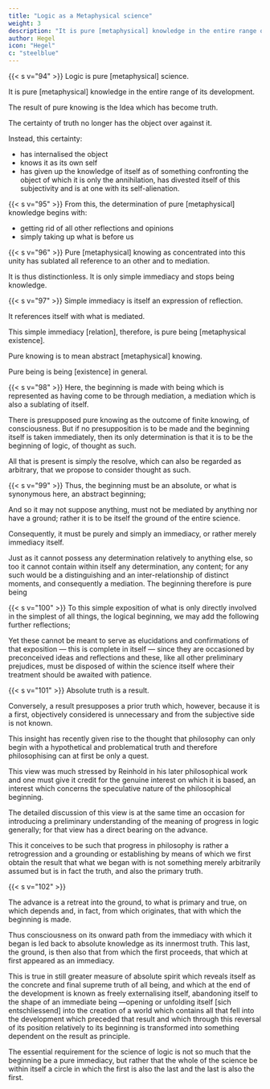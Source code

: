 ```yaml
---
title: "Logic as a Metaphysical science"
weight: 3
description: "It is pure [metaphysical] knowledge in the entire range of its development"
author: Hegel
icon: "Hegel"
c: "steelblue"
---
```




{{< s v="94" >}} Logic is pure [metaphysical] science.

It is pure [metaphysical] knowledge in the entire range of its development. 

The result of pure knowing is the Idea which has become truth.

 <!-- has determined itself to be the certainty -->

The certainty of truth no longer has the object over against it.

Instead, this certainty:
- has internalised the object
- knows it as its own self
- has given up the knowledge of itself as of something confronting the object of which it is only the annihilation, has divested itself of this subjectivity and is at one with its self-alienation.


{{< s v="95" >}} From this, the determination of pure [metaphysical] knowledge begins with:
- getting rid of all other reflections and opinions
- simply taking up what is before us

<!-- , all that is needed to ensure that the beginning remains immanent in its scientific development is to  -->



{{< s v="96" >}} Pure [metaphysical] knowing as concentrated into this unity has sublated all reference to an other and to mediation.

It is thus distinctionless. It is only simple immediacy and stops being knowledge.


{{< s v="97" >}} Simple immediacy is itself an expression of reflection.

It references itself with what is mediated. 

 <!-- contains a reference to its distinction from  in its true expression-->

This simple immediacy [relation], therefore, is pure being [metaphysical existence].

Pure knowing is to mean abstract [metaphysical] knowing.

Pure being is being [existence] in general.

<!-- : being, and nothing else, without any further specification and filling. -->


{{< s v="98" >}} Here, the beginning is made with being which is represented as having come to be through mediation, a mediation which is also a sublating of itself.

There is presupposed pure knowing as the outcome of finite knowing, of consciousness. But if no presupposition is to be made and the beginning itself is taken immediately, then its only determination is that it is to be the beginning of logic, of thought as such.

All that is present is simply the resolve, which can also be regarded as arbitrary, that we propose to consider thought as such.


{{< s v="99" >}} Thus, the beginning must be an absolute, or what is synonymous here, an abstract beginning; 

And so it may not suppose anything, must not be mediated by anything nor have a ground; rather it is to be itself the ground of the entire science. 

Consequently, it must be purely and simply an immediacy, or rather merely immediacy itself. 

Just as it cannot possess any determination relatively to anything else, so too it cannot contain within itself any determination, any content; for any such would be a distinguishing and an inter-relationship of distinct moments, and consequently a mediation. The beginning therefore is pure being


{{< s v="100" >}} To this simple exposition of what is only directly involved in the simplest of all things, the logical beginning, we may add the following further reflections; 

Yet these cannot be meant to serve as elucidations and confirmations of that exposition — this is complete in itself — since they are occasioned by preconceived ideas and reflections and these, like all other preliminary prejudices, must be disposed of within the science itself where their treatment should be awaited with patience.



{{< s v="101" >}} Absolute truth is a result. 

Conversely, a result presupposes a prior truth which, however, because it is a first, objectively considered is unnecessary and from the subjective side is not known.

This insight has recently given rise to the thought that philosophy can only begin with a hypothetical and problematical truth and therefore philosophising can at first be only a quest. 

This view was much stressed by Reinhold in his later philosophical work and one must give it credit for the genuine interest on which it is based, an interest which concerns the speculative nature of the philosophical beginning.

The detailed discussion of this view is at the same time an occasion for introducing a preliminary understanding of the meaning of progress in logic generally; for that view has a direct bearing on the advance.

This it conceives to be such that progress in philosophy is rather a retrogression and a grounding or establishing by means of which we first obtain the result that what we began with is not something merely arbitrarily assumed but is in fact the truth, and also the primary truth.


{{< s v="102" >}}

<!-- It must be admitted that it is an important consideration — one which will be found in more detail in the logic itself — that  -->
The advance is a retreat into the ground, to what is primary and true, on which depends and, in fact, from which originates, that with which the beginning is made. 

Thus consciousness on its onward path from the immediacy with which it began is led back to absolute knowledge as its innermost truth. This last, the ground, is then also that from which the first proceeds, that which at first appeared as an immediacy. 

This is true in still greater measure of absolute spirit which reveals itself as the concrete and final supreme truth of all being, and which at the end of the development is known as freely externalising itself, abandoning itself to the shape of an immediate being —opening or unfolding itself [sich entschliessend] into the creation of a world which contains all that fell into the development which preceded that result and which through this reversal of its position relatively to its beginning is transformed into something dependent on the result as principle. 

The essential requirement for the science of logic is not so much that the beginning be a pure immediacy, but rather that the whole of the science be within itself a circle in which the first is also the last and the last is also the first.
